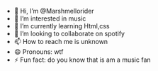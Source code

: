 - 👋 Hi, I’m @Marshmellorider
- 👀 I’m interested in music
- 🌱 I’m currently learning Html,css
- 💞️ I’m looking to collaborate on spotify
- 📫 How to reach me is unknown
- 😄 Pronouns: wtf
- ⚡ Fun fact: do you know that is am a music fan

<!---
Marshmellorider/Marshmellorider is a ✨ special ✨ repository because its `README.md` (this file) appears on your GitHub profile.
You can click the Preview link to take a look at your changes.
--->
